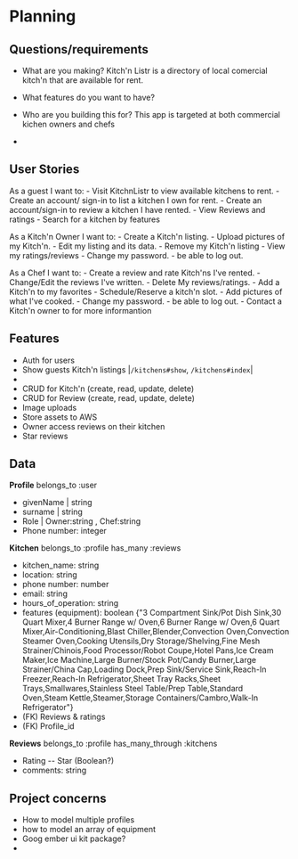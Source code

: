 # Planning

## Questions/requirements
  - What are you making?
      Kitch'n Listr is a directory of local comercial kitch'n that are available for rent.

  - What features do you want to have?
  - Who are you building this for?
      This app is targeted at both commercial kichen owners and chefs
  -

## User Stories

  As a guest I want to:
    - Visit KitchnListr to view available kitchens to rent.
    - Create an account/ sign-in to list a kitchen I own for rent.
    - Create an account/sign-in to review a kitchen I have rented.
    - View Reviews and ratings
    - Search for a kitchen by features



  As a Kitch'n Owner I want to:
    - Create a Kitch'n listing.
    - Upload pictures of my Kitch'n.
    - Edit my listing and its data.
    - Remove my Kitch'n listing
    - View my ratings/reviews
    - Change my password.
    - be able to log out.

  As a Chef I want to:
    - Create a review and rate Kitch'ns I've rented.
    - Change/Edit the reviews I've written.
    - Delete My reviews/ratings.
    - Add a Kitch'n to my favorites
    - Schedule/Reserve a kitch'n slot.
    - Add pictures of what I've cooked.
    - Change my password.
    - be able to log out.
    - Contact a Kitch'n owner to for more informantion

## Features
  - Auth for users
  - Show guests Kitch'n listings |`/kitchens#show`, `/kitchens#index`|
  -
  - CRUD for Kitch'n (create, read, update, delete)
  - CRUD for Review (create, read, update, delete)
  - Image uploads
  - Store assets to AWS
  - Owner access reviews on their kitchen
  - Star reviews

##  Data
**Profile**
belongs_to :user
  - givenName | string
  - surname | string
  - Role | Owner:string , Chef:string
  - Phone number: integer

**Kitchen**
belongs_to :profile
has_many :reviews
  - kitchen_name: string
  - location: string
  - phone number: number
  - email: string
  - hours_of_operation: string
  - features (equipment): boolean {"3 Compartment Sink/Pot Dish Sink,30 Quart Mixer,4 Burner Range w/ Oven,6 Burner Range w/ Oven,6 Quart Mixer,Air-Conditioning,Blast Chiller,Blender,Convection Oven,Convection Steamer Oven,Cooking Utensils,Dry Storage/Shelving,Fine Mesh Strainer/Chinois,Food Processor/Robot Coupe,Hotel Pans,Ice Cream Maker,Ice Machine,Large Burner/Stock Pot/Candy Burner,Large Strainer/China Cap,Loading Dock,Prep Sink/Service Sink,Reach-In Freezer,Reach-In Refrigerator,Sheet Tray Racks,Sheet Trays,Smallwares,Stainless Steel Table/Prep Table,Standard Oven,Steam Kettle,Steamer,Storage Containers/Cambro,Walk-In Refrigerator"}
  - (FK) Reviews & ratings
  - (FK) Profile_id


**Reviews**
belongs_to :profile
has_many_through :kitchens
  - Rating -- Star (Boolean?)
  - comments: string 



## Project concerns
  - How to model multiple profiles
  - how to model an array of equipment
  - Goog ember ui kit package?
  -

